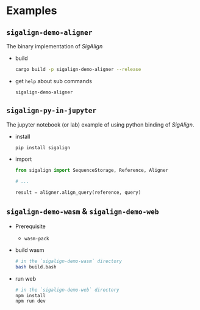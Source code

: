# Examples

## `sigalign-demo-aligner`

The binary implementation of *SigAlign*

* build

    ```bash
    cargo build -p sigalign-demo-aligner --release
    ```

* get `help` about sub commands

    ```bash
    sigalign-demo-aligner
    ```

## `sigalign-py-in-jupyter`

The jupyter notebook (or lab) example of using python binding of *SigAlign*.

* install

    ```bash
    pip install sigalign
    ```

* import

    ```python
    from sigalign import SequenceStorage, Reference, Aligner

    # ...

    result = aligner.align_query(reference, query)
    ```

## `sigalign-demo-wasm` & `sigalign-demo-web`

* Prerequisite
  * `wasm-pack`
* build wasm

    ```bash
    # in the `sigalign-demo-wasm` directory
    bash build.bash
    ```

* run web

    ```bash
    # in the `sigalign-demo-web` directory
    npm install
    npm run dev
    ```

